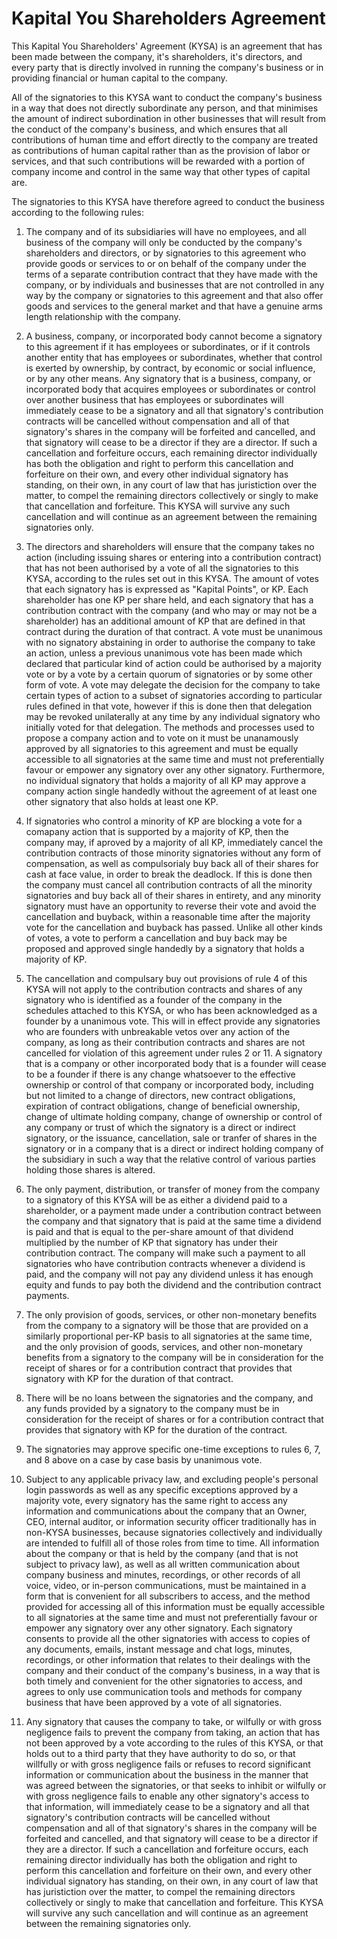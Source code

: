 # Kapital You Shareholders Agreement

This Kapital You Shareholders' Agreement (KYSA) is an agreement that has been made between the company, it's shareholders, it's directors, and every party that is directly involved in running the company's business or in providing financial or human capital to the company.

All of the signatories to this KYSA want to conduct the company's business in a way that does not directly subordinate any person, and that minimises the amount of indirect subordination in other businesses that will result from the conduct of the company's business, and which ensures that all contributions of human time and effort directly to the company are treated as contributions of human capital rather than as the provision of labor or services, and that such contributions will be rewarded with a portion of company income and control in the same way that other types of capital are.

The signatories to this KYSA have therefore agreed to conduct the business according to the following rules:

1. The company and of its subsidiaries will have no employees, and all business of the company will only be conducted by the company's shareholders and directors, or by signatories to this agreement who provide goods or services to or on behalf of the company under the terms of a separate contribution contract that they have made with the company, or by individuals and businesses that are not controlled in any way by the company or signatories to this agreement and that also offer goods and services to the general market and that have a genuine arms length relationship with the company.

2. A business, company, or incorporated body cannot become a signatory to this agreement if it has employees or subordinates, or if it controls another entity that has employees or subordinates, whether that control is exerted by ownership, by contract, by economic or social influence, or by any other means. Any signatory that is a business, company, or incorporated body that acquires employees or subordinates or control over another business that has employees or subordinates will immediately cease to be a signatory and all that signatory's contribution contracts will be cancelled without compensation and all of that signatory's shares in the company will be forfeited and cancelled, and that signatory will cease to be a director if they are a director. If such a cancellation and forfeiture occurs, each remaining director individually has both the obligation and right to perform this cancellation and forfeiture on their own, and every other individual signatory has standing, on their own, in any court of law that has juristiction over the matter, to compel the remaining directors collectively or singly to make that cancellation and forfeiture. This KYSA will survive any such cancellation and will continue as an agreement between the remaining signatories only.

3. The directors and shareholders will ensure that the company takes no action (including issuing shares or entering into a contribution contract) that has not been authorised by a vote of all the signatories to this KYSA, according to the rules set out in this KYSA. The amount of votes that each signatory has is expressed as "Kapital Points", or KP. Each shareholder has one KP per share held, and each signatory that has a contribution contract with the company (and who may or may not be a shareholder) has an additional amount of KP that are defined in that contract during the duration of that contract. A vote must be unanimous with no signatory abstaining in order to authorise the company to take an action, unless a previous unanimous vote has been made which declared that particular kind of action could be authorised by a majority vote or by a vote by a certain quorum of signatories or by some other form of vote. A vote may delegate the decision for the company to take certain types of action to a subset of signatories according to particular rules defined in that vote, however if this is done then that delegation may be revoked unilaterally at any time by any individual signatory who initially voted for that delegation. The methods and processes used to propose a company action and to vote on it must be unanamously approved by all signatories to this agreement and must be equally accessible to all signatories at the same time and must not preferentially favour or empower any signatory over any other signatory. Furthermore, no individual signatory that holds a majority of all KP may approve a company action single handedly without the agreement of at least one other signatory that also holds at least one KP.

4. If signatories who control a minority of KP are blocking a vote for a comapany action that is supported by a majority of KP, then the company may, if aproved by a majority of all KP, immediately cancel the contribution contracts of those minority signatories without any form of compensation, as well as compulsorialy buy back all of their shares for cash at face value, in order to break the deadlock. If this is done then the company must cancel all contribution contracts of all the minority signatories and buy back all of their shares in entirety, and any minority signatory must have an opportunity to reverse their vote and avoid the cancellation and buyback, within a reasonable time after the majority vote for the cancellation and buyback has passed. Unlike all other kinds of votes, a vote to perform a cancellation and buy back may be proposed and approved single handedly by a signatory that holds a majority of KP. 

5. The cancellation and compulsary buy out provisions of rule 4 of this KYSA will not apply to the contribution contracts and shares of any signatory who is identified as a founder of the company in the schedules attached to this KYSA, or who has been acknowledged as a founder by a unanimous vote. This will in effect provide any signatories who are founders with unbreakable vetos over any action of the company, as long as their contribution contracts and shares are not cancelled for violation of this agreement under rules 2 or 11. A signatory that is a company or other incorporated body that is a founder will cease to be a founder if there is any change whatsoever to the effective ownership or control of that company or incorporated body, including but not limited to a change of directors, new contract obligations, expiration of contract obligations, change of beneficial ownership, change of ultimate holding company, change of ownership or control of any company or trust of which the signatory is a direct or indirect signatory, or the issuance, cancellation, sale or tranfer of shares in the signatory or in a company that is a direct or indirect holding company of the subsidiary in such a way that the relative control of various parties holding those shares is altered.

6. The only payment, distribution, or transfer of money from the company to a signatory of this KYSA will be as either a dividend paid to a shareholder, or a payment made under a contribution contract between the company and that signatory that is paid at the same time a dividend is paid and that is equal to the per-share amount of that dividend multiplied by the number of KP that signatory has under their contribution contract. The company will make such a payment to all signatories who have contribution contracts whenever a dividend is paid, and the company will not pay any dividend unless it has enough equity and funds to pay both the dividend and the contribution contract payments.

7. The only provision of goods, services, or other non-monetary benefits from the company to a signatory will be those that are provided on a similarly proportional per-KP basis to all signatories at the same time, and the only provision of goods, services, and other non-monetary benefits from a signatory to the company will be in consideration for the receipt of shares or for a contribution contract that provides that signatory with KP for the duration of that contract.

8. There will be no loans between the signatories and the company, and any funds provided by a signatory to the company must be in consideration for the receipt of shares or for a contribution contract that provides that signatory with KP for the duration of the contract.

9. The signatories may approve specific one-time exceptions to rules 6, 7, and 8 above on a case by case basis by unanimous vote.

10. Subject to any applicable privacy law, and excluding people's personal login passwords as well as any specific exceptions approved by a majority vote, every signatory has the same right to access any information and communications about the company that an Owner, CEO, internal auditor, or information security officer traditionally has in non-KYSA businesses, because signatories collectively and individually are intended to fulfill all of those roles from time to time. All information about the company or that is held by the company (and that is not subject to privacy law), as well as all written communication about company business and minutes, recordings, or other records of all voice, video, or in-person communications, must be maintained in a form that is convenient for all subscribers to access, and the method provided for accessing all of this information must be equally accessible to all signatories at the same time and must not preferentially favour or empower any signatory over any other signatory. Each signatory consents to provide all the other signatories with access to copies of any documents, emails, instant message and chat logs, minutes, recordings, or other information that relates to their dealings with the company and their conduct of the company's business, in a way that is both timely and convenient for the other signatories to access, and agrees to only use communication tools and methods for company business that have been approved by a vote of all signatories.

11. Any signatory that causes the company to take, or wilfully or with gross negligence fails to prevent the company from taking, an action that has not been approved by a vote according to the rules of this KYSA, or that holds out to a third party that they have authority to do so, or that willfully or with gross negligence fails or refuses to record significant information or communication about the business in the manner that was agreed between the signatories, or that seeks to inhibit or wilfully or with gross negligence fails to enable any other signatory's access to that information, will immediately cease to be a signatory and all that signatory's contribution contracts will be cancelled without compensation and all of that signatory's shares in the company will be forfeited and cancelled, and that signatory will cease to be a director if they are a director. If such a cancellation and forfeiture occurs, each remaining director individually has both the obligation and right to perform this cancellation and forfeiture on their own, and every other individual signatory has standing, on their own, in any court of law that has juristiction over the matter, to compel the remaining directors collectively or singly to make that cancellation and forfeiture. This KYSA will survive any such cancellation and will continue as an agreement between the remaining signatories only.

